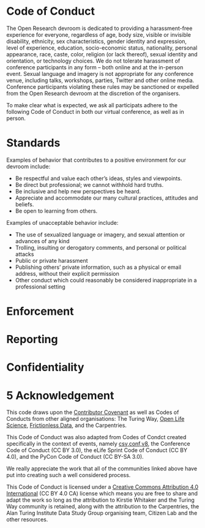 # Code of Conduct

The Open Research devroom is dedicated to providing a harassment-free experience for everyone, regardless of age, body size, visible or invisible disability, ethnicity, sex characteristics, gender identity and expression, level of experience, education, socio-economic status, nationality, personal appearance, race, caste, color, religion (or lack thereof), sexual identity and orientation, or technology choices. We do not tolerate harassment of conference participants in any form – both online and at the in-person event. Sexual language and imagery is not appropriate for any conference venue, including talks, workshops, parties, Twitter and other online media. Conference participants violating these rules may be sanctioned or expelled from the Open Research devroom at the discretion of the organisers. 

To make clear what is expected, we ask all participats adhere to the following Code of Conduct in both our virtual conference, as well as in person.

# Standards

Examples of behavior that contributes to a positive environment for our devroom include:
- Be respectful and value each other’s ideas, styles and viewpoints.
- Be direct but professional; we cannot withhold hard truths.
- Be inclusive and help new perspectives be heard.
- Appreciate and accommodate our many cultural practices, attitudes and beliefs.
- Be open to learning from others.

Examples of unacceptable behavior include:
- The use of sexualized language or imagery, and sexual attention or advances of any kind
- Trolling, insulting or derogatory comments, and personal or political attacks
- Public or private harassment
- Publishing others’ private information, such as a physical or email address, without their explicit permission
- Other conduct which could reasonably be considered inappropriate in a professional setting

# Enforcement 


# Reporting



# Confidentiality

# 5 Acknowledgement

This code draws upon the [Contributor Covenant](https://www.contributor-covenant.org/) as well as Codes of Conducts from other aligned organisations: The Turing Way, [Open Life Science](https://github.com/open-life-science/policies-procedures-and-docs/blob/main/CODE_OF_CONDUCT.md), [Frictionless Data](https://frictionlessdata.io/work-with-us/code-of-conduct/), and the Carpentries. 

This Code of Conduct was also adapted from Codes of Condct created specifically in the context of events, namely [csv,conf,v8](https://csvconf.com/coc/), the Conference Code of Conduct (CC BY 3.0), the eLife Sprint Code of Conduct (CC BY 4.0), and the PyCon Code of Conduct (CC BY-SA 3.0).

We really appreciate the work that all of the communities linked above have put into creating such a well considered process.

This Code of Conduct is licensed under a [Creative Commons Attribution 4.0 International](https://creativecommons.org/licenses/by/4.0/) (CC BY 4.0 CA) license which means you are free to share and adapt the work so long as the attribution to Kirstie Whitaker and the Turing Way community is retained, along with the attribution to the Carpentries, the Alan Turing Institute Data Study Group organising team, Citizen Lab and the other resources.
